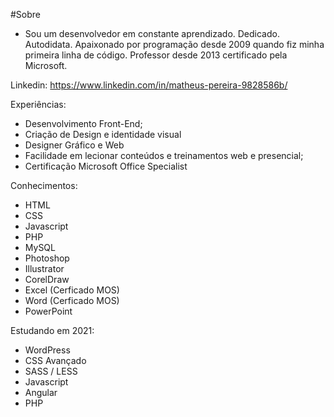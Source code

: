 #Sobre
 - Sou um desenvolvedor em constante aprendizado. Dedicado. Autodidata. Apaixonado por programação desde 2009 quando fiz minha primeira linha de código. Professor desde 2013 certificado pela Microsoft.

Linkedin: https://www.linkedin.com/in/matheus-pereira-9828586b/

Experiências:
- Desenvolvimento Front-End;
- Criação de Design e identidade visual
- Designer Gráfico e Web
- Facilidade em lecionar conteúdos e treinamentos web e presencial;
- Certificação Microsoft Office Specialist

Conhecimentos:
- HTML
- CSS
- Javascript
- PHP
- MySQL
- Photoshop
- Illustrator
- CorelDraw
- Excel (Cerficado MOS)
- Word (Cerficado MOS)
- PowerPoint

Estudando em 2021:
- WordPress
- CSS Avançado
- SASS / LESS
- Javascript
- Angular
- PHP
